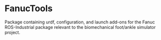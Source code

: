 # FanucTools
Package containing urdf, configuration, and launch add-ons for the Fanuc ROS-Industrial package relevant to the biomechanical foot/ankle simulator project.
